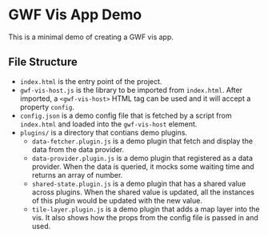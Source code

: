 # GWF Vis App Demo

This is a minimal demo of creating a GWF vis app.

## File Structure

- `index.html` is the entry point of the project.
- `gwf-vis-host.js` is the library to be imported from `index.html`. After imported, a `<gwf-vis-host>` HTML tag can be used and it will accept a property `config`.
- `config.json` is a demo config file that is fetched by a script from `index.html` and loaded into the `gwf-vis-host` element.
- `plugins/` is a directory that contians demo plugins.
  - `data-fetcher.plugin.js` is a demo plugin that fetch and display the data from the data provider.
  - `data-provider.plugin.js` is a demo plugin that registered as a data provider. When the data is queried, it mocks some waiting time and returns an array of number.
  - `shared-state.plugin.js` is a demo plugin that has a shared value across plugins. When the shared value is updated, all the instances of this plugin would be updated with the new value.
  - `tile-layer.plugin.js` is a demo plugin that adds a map layer into the vis. It also shows how the props from the config file is passed in and used.
